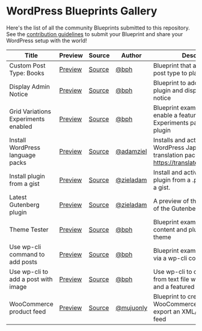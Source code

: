 # WordPress Blueprints Gallery

Here's the list of all the community Blueprints submitted to this repository. See the [contribution guidelines](./README.md#contributing-your-blueprint) to submit your Blueprint and share your WordPress setup with the world!

| Title                               | Preview                                                                                                                                                                    | Source                                                                                                          | Author                                   | Description                                                                                                  |
| -----                               | -------                                                                                                                                                                    | ------                                                                                                          | ------                                   | -----------                                                                                                  |
| Custom Post Type: Books             | [Preview](https://playground.wordpress.net/?blueprint-url=https://raw.githubusercontent.com/wordpress/blueprints/trunk/blueprints/custom-post/blueprint.json)              | [Source](https://github.com/wordpress/blueprints/blob/trunk/blueprints/custom-post/blueprint.json)              | [@bph](https://github.com/bph)           | Blueprint that added a custom post type to playground                                                        |
| Display Admin Notice                | [Preview](https://playground.wordpress.net/?blueprint-url=https://raw.githubusercontent.com/wordpress/blueprints/trunk/blueprints/admin-notice/blueprint.json)             | [Source](https://github.com/wordpress/blueprints/blob/trunk/blueprints/admin-notice/blueprint.json)             | [@bph](https://github.com/bph)           | Blueprint to add a tiny mu-plugin and display an admin notice                                                |
| Grid Variations Experiments enabled | [Preview](https://playground.wordpress.net/?blueprint-url=https://raw.githubusercontent.com/wordpress/blueprints/trunk/blueprints/grid-variations/blueprint.json)          | [Source](https://github.com/wordpress/blueprints/blob/trunk/blueprints/grid-variations/blueprint.json)          | [@bph](https://github.com/bph)           | Blueprint example to toggle on enable a feature from the Experiments page in Gutenberg plugin                |
| Install WordPress language packs    | [Preview](https://playground.wordpress.net/?blueprint-url=https://raw.githubusercontent.com/wordpress/blueprints/trunk/blueprints/translations/blueprint.json)             | [Source](https://github.com/wordpress/blueprints/blob/trunk/blueprints/translations/blueprint.json)             | [@adamziel](https://github.com/adamziel) | Installs and activates the latest WordPress Japanese translation pack from https://translate.wordpress.org/. |
| Install plugin from a gist          | [Preview](https://playground.wordpress.net/?blueprint-url=https://raw.githubusercontent.com/wordpress/blueprints/trunk/blueprints/install-plugin-from-gist/blueprint.json) | [Source](https://github.com/wordpress/blueprints/blob/trunk/blueprints/install-plugin-from-gist/blueprint.json) | [@zieladam](https://github.com/zieladam) | Install and activate a WordPress plugin from a .php file stored in a gist.                                   |
| Latest Gutenberg plugin             | [Preview](https://playground.wordpress.net/?blueprint-url=https://raw.githubusercontent.com/wordpress/blueprints/trunk/blueprints/latest-gutenberg/blueprint.json)         | [Source](https://github.com/wordpress/blueprints/blob/trunk/blueprints/latest-gutenberg/blueprint.json)         | [@zieladam](https://github.com/zieladam) | A preview of the latest version of the Gutenberg plugin.                                                     |
| Theme Tester                        | [Preview](https://playground.wordpress.net/?blueprint-url=https://raw.githubusercontent.com/wordpress/blueprints/trunk/blueprints/theme-a11y-test/blueprint.json)          | [Source](https://github.com/wordpress/blueprints/blob/trunk/blueprints/theme-a11y-test/blueprint.json)          | [@bph](https://github.com/bph)           | Blueprint example to add content and plugins to explore a theme                                              |
| Use wp-cli command to add posts     | [Preview](https://playground.wordpress.net/?blueprint-url=https://raw.githubusercontent.com/wordpress/blueprints/trunk/blueprints/posts-via-wp-cli/blueprint.json)         | [Source](https://github.com/wordpress/blueprints/blob/trunk/blueprints/posts-via-wp-cli/blueprint.json)         | [@bph](https://github.com/bph)           | Blueprint example to add posts via a wp-cli command.                                                         |
| Use wp-cli to add a post with image | [Preview](https://playground.wordpress.net/?blueprint-url=https://raw.githubusercontent.com/wordpress/blueprints/trunk/blueprints/wpcli-post-with-image/blueprint.json)    | [Source](https://github.com/wordpress/blueprints/blob/trunk/blueprints/wpcli-post-with-image/blueprint.json)    | [@bph](https://github.com/bph)           | Use wp-cli to create a post from text file with block markup and a featured image                            |
| WooCommerce product feed            | [Preview](https://playground.wordpress.net/?blueprint-url=https://raw.githubusercontent.com/wordpress/blueprints/trunk/blueprints/woocommerce-product-feed/blueprint.json) | [Source](https://github.com/wordpress/blueprints/blob/trunk/blueprints/woocommerce-product-feed/blueprint.json) | [@mujuonly](https://github.com/mujuonly) | Blueprint to create a WooCommerce product and export an XML/CSV product feed                                 |

